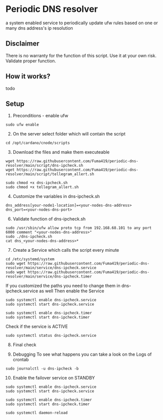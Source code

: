 # Periodic DNS resolver
a system enabled service to periodically update ufw rules based on one or many dns address's ip resolution
## Disclaimer
There is no warranty for the function of this script. Use it at your own risk. Validate proper function.
## How it works?
todo
## Setup

1. Preconditions - enable ufw
```
sudo ufw enable
```

2. On the server select folder which will contain the script
```
cd /opt/cardano/cnode/scripts
```
3. Download the files and make them executeable
```
wget https://raw.githubusercontent.com/Fuma419/periodic-dns-resolver/main/script/dns-ipcheck.sh
wget https://raw.githubusercontent.com/Fuma419/periodic-dns-resolver/main/script/tellegram_allert.sh

sudo chmod +x dns-ipcheck.sh
sudo chmod +x tellegram_allert.sh
```

4. Customize the variables in dns-ipcheck.sh
```
dns_address[your-node1-location]=<your-nodes-dns-address>
dns_port=<your-nodes-dns-port>
```

6. Validate function of dns-ipcheck.sh
```
sudo /usr/sbin/ufw allow proto tcp from 192.168.68.101 to any port 6000 comment "<your-nodes-dns-address>"
sudo ./dns-ipcheck.sh
cat dns_<your-nodes-dns-address>*
```

7. Create a Service which calls the script every minute
```
cd /etc/systemd/system
sudo wget https://raw.githubusercontent.com/Fuma419/periodic-dns-resolver/main/service/dns-ipcheck.service
sudo wget https://raw.githubusercontent.com/Fuma419/periodic-dns-resolver/main/service/dns-ipcheck.timer
```
If you customized the paths you need to change them in dns-ipcheck.service as well
Then enable the Service
```
sudo systemctl enable dns-ipcheck.service
sudo systemctl start dns-ipcheck.service

sudo systemctl enable dns-ipcheck.timer
sudo systemctl start dns-ipcheck.timer
```
Check if the service is ACTIVE
```
sudo systemctl status dns-ipcheck.service
```

8. Final check



9. Debugging
To see what happens you can take a look on the Logs of crontab
```
sudo journalctl -u dns-ipcheck -b
```

10. Enable the failover service on STANDBY
```
sudo systemctl enable dns-ipcheck.service
sudo systemctl start dns-ipcheck.service

sudo systemctl enable dns-ipcheck.timer
sudo systemctl start dns-ipcheck.timer

sudo systemctl daemon-reload
